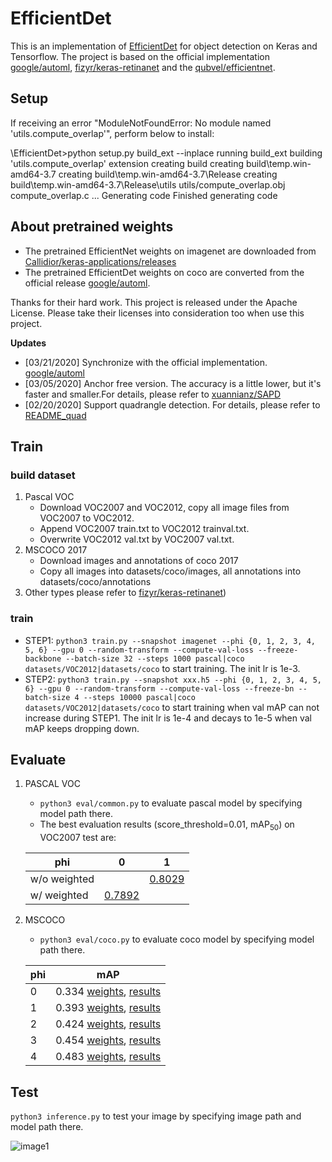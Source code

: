# EfficientDet
This is an implementation of [EfficientDet](https://arxiv.org/pdf/1911.09070.pdf) for object detection on Keras and Tensorflow. 
The project is based on the official implementation [google/automl](https://github.com/google/automl), [fizyr/keras-retinanet](https://github.com/fizyr/keras-retinanet)
and the [qubvel/efficientnet](https://github.com/qubvel/efficientnet). 

## Setup
If receiving an error "ModuleNotFoundError: No module named 'utils.compute_overlap'", perform below to install:

\EfficientDet>python setup.py build_ext --inplace
running build_ext
building 'utils.compute_overlap' extension
creating build
creating build\temp.win-amd64-3.7
creating build\temp.win-amd64-3.7\Release
creating build\temp.win-amd64-3.7\Release\utils
utils/compute_overlap.obj
compute_overlap.c
...
Generating code
Finished generating code

## About pretrained weights
* The pretrained EfficientNet weights on imagenet are downloaded from [Callidior/keras-applications/releases](https://github.com/Callidior/keras-applications/releases)
* The pretrained EfficientDet weights on coco are converted from the official release [google/automl](https://github.com/google/automl).

Thanks for their hard work.
This project is released under the Apache License. Please take their licenses into consideration too when use this project.

**Updates**
- [03/21/2020] Synchronize with the official implementation. [google/automl](https://github.com/google/automl)
- [03/05/2020] Anchor free version. The accuracy is a little lower, but it's faster and smaller.For details, please refer to [xuannianz/SAPD](https://github.com/xuannianz/SAPD)
- [02/20/2020] Support quadrangle detection. For details, please refer to [README_quad](README_quad.md)

## Train
### build dataset 
1. Pascal VOC 
    * Download VOC2007 and VOC2012, copy all image files from VOC2007 to VOC2012.
    * Append VOC2007 train.txt to VOC2012 trainval.txt.
    * Overwrite VOC2012 val.txt by VOC2007 val.txt.
2. MSCOCO 2017
    * Download images and annotations of coco 2017
    * Copy all images into datasets/coco/images, all annotations into datasets/coco/annotations
3. Other types please refer to [fizyr/keras-retinanet](https://github.com/fizyr/keras-retinanet))
### train
* STEP1: `python3 train.py --snapshot imagenet --phi {0, 1, 2, 3, 4, 5, 6} --gpu 0 --random-transform --compute-val-loss --freeze-backbone --batch-size 32 --steps 1000 pascal|coco datasets/VOC2012|datasets/coco` to start training. The init lr is 1e-3.
* STEP2: `python3 train.py --snapshot xxx.h5 --phi {0, 1, 2, 3, 4, 5, 6} --gpu 0 --random-transform --compute-val-loss --freeze-bn --batch-size 4 --steps 10000 pascal|coco datasets/VOC2012|datasets/coco` to start training when val mAP can not increase during STEP1. The init lr is 1e-4 and decays to 1e-5 when val mAP keeps dropping down.
## Evaluate
1. PASCAL VOC
    * `python3 eval/common.py` to evaluate pascal model by specifying model path there.
    * The best evaluation results (score_threshold=0.01, mAP<sub>50</sub>) on VOC2007 test are: 

    | phi | 0 | 1 |
    | ---- | ---- | ---- |
    | w/o weighted |  | [0.8029](https://drive.google.com/open?id=1-QkMq56w4dZOTQUnbitF53NKEiNF9F_Q) |
    | w/ weighted | [0.7892](https://drive.google.com/open?id=1mrqL9rFoYW-4Jc57MsTipkvOTRy_EGfe) |  |
2. MSCOCO
    * `python3 eval/coco.py` to evaluate coco model by specifying model path there.
    
    | phi | mAP |
    | ---- | ---- |
    | 0 | 0.334 [weights](https://drive.google.com/open?id=1MNB5q6rJ4TK_gen3iriu8-ArG9jB8aR9), [results](https://drive.google.com/open?id=1U4Bdk4C7aNF7l4mvhh2Oi8mFpttEwB8s) |
    | 1 | 0.393 [weights](https://drive.google.com/open?id=11pQznCTi4MaVXqkJmCMcQhphMXurpx5Z), [results](https://drive.google.com/open?id=1NjGr3yG3_Rk1xVCk4sgVelTZNNz_E2vp) |
    | 2 | 0.424 [weights](https://drive.google.com/open?id=1_yXrOrY0FDnH-d_FQIPbGy4z2ax4aNh8), [results](https://drive.google.com/open?id=1UQP8kDj7tXHC2bs--Aq8x7w7FkVX4xJD) |
    | 3 | 0.454 [weights](https://drive.google.com/open?id=1VnxoBpEQmm0Z2uO3gjhYDeu-rNirba6c), [results](https://drive.google.com/open?id=1uruTEMPhl_JvbA_T9kCdutzeOR3gFX4g) |
    | 4 | 0.483 [weights](https://drive.google.com/open?id=1lQvTpnO_mfkHCRpcP28dxU4CWyK3xUzj), [results](https://drive.google.com/open?id=1s4nmgYaPqjbAgDlRF1AVVz6uWKDz7O_i) |
    
## Test
`python3 inference.py` to test your image by specifying image path and model path there. 

![image1](test/demo.jpg) 
